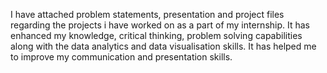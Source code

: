 I have attached problem statements, presentation and project files regarding the projects i have worked on as a part of my internship. It has enhanced my knowledge, critical thinking, problem solving capabilities along with the data analytics and data visualisation skills. It has helped me to improve my communication and presentation skills.
